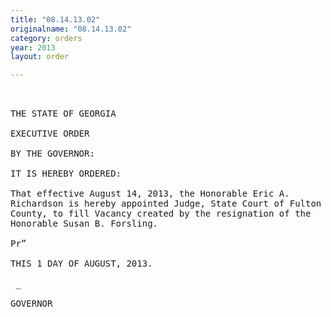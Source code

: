 ```yaml
---
title: "08.14.13.02"
originalname: "08.14.13.02"
category: orders
year: 2013
layout: order

---
```

<pre>
 

THE STATE OF GEORGIA

EXECUTIVE ORDER

BY THE GOVERNOR:

IT IS HEREBY ORDERED:

That effective August 14, 2013, the Honorable Eric A.
Richardson is hereby appointed Judge, State Court of Fulton
County, to fill Vacancy created by the resignation of the
Honorable Susan B. Forsling.

Pr”

THIS 1 DAY OF AUGUST, 2013.

 _

GOVERNOR

</pre>
